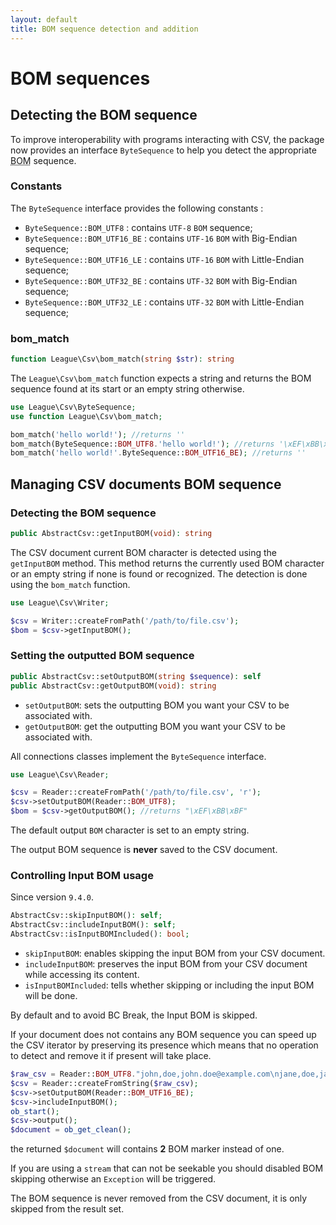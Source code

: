 ```yaml
---
layout: default
title: BOM sequence detection and addition
---
```


# BOM sequences

## Detecting the BOM sequence

To improve interoperability with programs interacting with CSV, the package now provides an interface `ByteSequence` to help you detect the appropriate <abbr title="Byte Order Mark">BOM</abbr> sequence.

### Constants

The `ByteSequence` interface provides the following constants :

* `ByteSequence::BOM_UTF8` : contains `UTF-8` `BOM` sequence;
* `ByteSequence::BOM_UTF16_BE` : contains `UTF-16` `BOM` with Big-Endian sequence;
* `ByteSequence::BOM_UTF16_LE` : contains `UTF-16` `BOM` with Little-Endian sequence;
* `ByteSequence::BOM_UTF32_BE` : contains `UTF-32` `BOM` with Big-Endian sequence;
* `ByteSequence::BOM_UTF32_LE` : contains `UTF-32` `BOM` with Little-Endian sequence;

### bom_match

~~~php
function League\Csv\bom_match(string $str): string
~~~

The `League\Csv\bom_match` function expects a string and returns the BOM sequence found at its start or an empty string otherwise.

~~~php
use League\Csv\ByteSequence;
use function League\Csv\bom_match;

bom_match('hello world!'); //returns ''
bom_match(ByteSequence::BOM_UTF8.'hello world!'); //returns '\xEF\xBB\xBF'
bom_match('hello world!'.ByteSequence::BOM_UTF16_BE); //returns ''
~~~

## Managing CSV documents BOM sequence

### Detecting the BOM sequence

~~~php
public AbstractCsv::getInputBOM(void): string
~~~

The CSV document current BOM character is detected using the `getInputBOM` method. This method returns the currently used BOM character or an empty string if none is found or recognized. The detection is done using the `bom_match` function.

~~~php
use League\Csv\Writer;

$csv = Writer::createFromPath('/path/to/file.csv');
$bom = $csv->getInputBOM();
~~~

### Setting the outputted BOM sequence

~~~php
public AbstractCsv::setOutputBOM(string $sequence): self
public AbstractCsv::getOutputBOM(void): string
~~~

- `setOutputBOM`: sets the outputting BOM you want your CSV to be associated with.
- `getOutputBOM`: get the outputting BOM you want your CSV to be associated with.

<p class="message-info">All connections classes implement the <code>ByteSequence</code> interface.</p>

~~~php
use League\Csv\Reader;

$csv = Reader::createFromPath('/path/to/file.csv', 'r');
$csv->setOutputBOM(Reader::BOM_UTF8);
$bom = $csv->getOutputBOM(); //returns "\xEF\xBB\xBF"
~~~

<p class="message-info">The default output <code>BOM</code> character is set to an empty string.</p>
<p class="message-warning">The output BOM sequence is <strong>never</strong> saved to the CSV document.</p>

### Controlling Input BOM usage

<p class="message-info">Since version <code>9.4.0</code>.</p>

~~~php
AbstractCsv::skipInputBOM(): self;
AbstractCsv::includeInputBOM(): self;
AbstractCsv::isInputBOMIncluded(): bool;
~~~

- `skipInputBOM`: enables skipping the input BOM from your CSV document.
- `includeInputBOM`: preserves the input BOM from your CSV document while accessing its content.
- `isInputBOMIncluded`: tells whether skipping or including the input BOM will be done.

<p class="message-notice">By default and to avoid BC Break, the Input BOM is skipped.</p>

If your document does not contains any BOM sequence you can speed up the CSV iterator by preserving its presence which means
 that no operation to detect and remove it if present will take place.

~~~php
$raw_csv = Reader::BOM_UTF8."john,doe,john.doe@example.com\njane,doe,jane.doe@example.com\n";
$csv = Reader::createFromString($raw_csv);
$csv->setOutputBOM(Reader::BOM_UTF16_BE);
$csv->includeInputBOM();
ob_start();
$csv->output();
$document = ob_get_clean();
~~~

the returned `$document` will contains **2** BOM marker instead of one.

<p class="message-warning">If you are using a <code>stream</code> that can not be seekable you should disabled BOM skipping otherwise an <code>Exception</code> will be triggered.</p>
<p class="message-warning">The BOM sequence is never removed from the CSV document, it is only skipped from the result set.</p>
